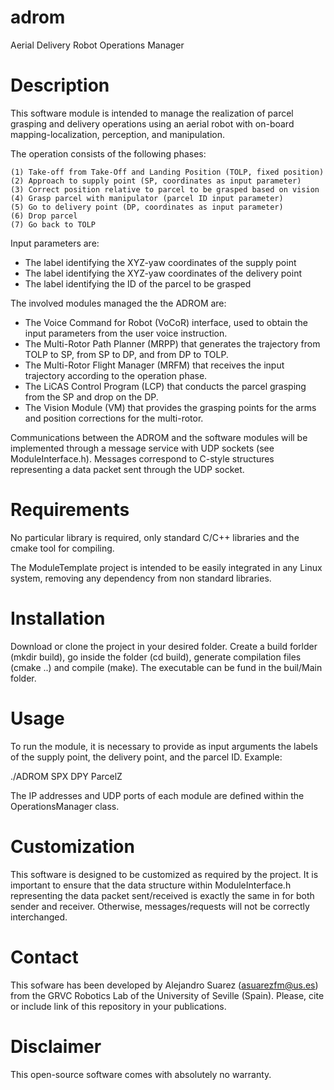 # adrom
Aerial Delivery Robot Operations Manager

# Description

This software module is intended to manage the realization of parcel grasping and delivery operations using an aerial robot with on-board mapping-localization, perception, and manipulation.

The operation consists of the following phases:

	(1) Take-off from Take-Off and Landing Position (TOLP, fixed position)
	(2) Approach to supply point (SP, coordinates as input parameter)
	(3) Correct position relative to parcel to be grasped based on vision
	(4) Grasp parcel with manipulator (parcel ID input parameter)
	(5) Go to delivery point (DP, coordinates as input parameter)
	(6) Drop parcel
	(7) Go back to TOLP
	
Input parameters are:

- The label identifying the XYZ-yaw coordinates of the supply point
- The label identifying the XYZ-yaw coordinates of the delivery point
- The label identifying the ID of the parcel to be grasped

The involved modules managed the the ADROM are:

- The Voice Command for Robot (VoCoR) interface, used to obtain the input parameters from the user voice instruction.
- The Multi-Rotor Path Planner (MRPP) that generates the trajectory from TOLP to SP, from SP to DP, and from DP to TOLP.
- The Multi-Rotor Flight Manager (MRFM) that receives the input trajectory according to the operation phase.
- The LiCAS Control Program (LCP) that conducts the parcel grasping from the SP and drop on the DP.
- The Vision Module (VM) that provides the grasping points for the arms and position corrections for the multi-rotor.

Communications between the ADROM and the software modules will be implemented through a message service with UDP sockets (see ModuleInterface.h). Messages correspond to C-style structures representing a data packet sent through the UDP socket.


# Requirements

No particular library is required, only standard C/C++ libraries and the cmake tool for compiling.

The ModuleTemplate project is intended to be easily integrated in any Linux system, removing any dependency from non standard libraries.


# Installation

Download or clone the project in your desired folder. Create a build forlder (mkdir build), go inside the folder (cd build), generate compilation files (cmake ..) and compile (make). The executable can be fund in the buil/Main folder.


# Usage

To run the module, it is necessary to provide as input arguments the labels of the supply point, the delivery point, and the parcel ID. Example:

./ADROM SPX DPY ParcelZ

The IP addresses and UDP ports of each module are defined within the OperationsManager class.

# Customization

This software is designed to be customized as required by the project. It is important to ensure that the data structure within ModuleInterface.h representing the data packet sent/received is exactly the same in for both sender and receiver. Otherwise, messages/requests will not be correctly interchanged.


# Contact

This sofware has been developed by Alejandro Suarez (asuarezfm@us.es) from the GRVC Robotics Lab of the University of Seville (Spain). Please, cite or include link of this repository in your publications.


# Disclaimer

This open-source software comes with absolutely no warranty. 
